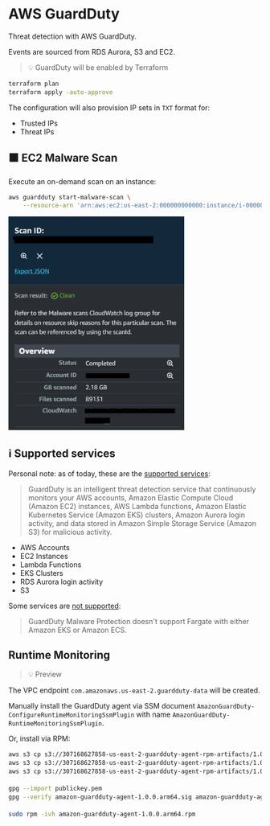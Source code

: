 # AWS GuardDuty

Threat detection with AWS GuardDuty.

Events are sourced from RDS Aurora, S3 and EC2.

> 💡 GuardDuty will be enabled by Terraform

```sh
terraform plan
terraform apply -auto-approve
```

The configuration will also provision IP sets in `TXT` format for:

- Trusted IPs
- Threat IPs

## 🟧 EC2 Malware Scan

Execute an on-demand scan on an instance:

```sh
aws guardduty start-malware-scan \
    --resource-arn 'arn:aws:ec2:us-east-2:000000000000:instance/i-00000000000000000'
```

<img src=".assets/scan.png" width=350/>

## ℹ️ Supported services

Personal note: as of today, these are the [supported services][1]:

> GuardDuty is an intelligent threat detection service that continuously monitors your AWS accounts, Amazon Elastic Compute Cloud (Amazon EC2) instances, AWS Lambda functions, Amazon Elastic Kubernetes Service (Amazon EKS) clusters, Amazon Aurora login activity, and data stored in Amazon Simple Storage Service (Amazon S3) for malicious activity.

- AWS Accounts
- EC2 Instances
- Lambda Functions
- EKS Clusters
- RDS Aurora login activity
- S3

Some services are [not supported][2]:

> GuardDuty Malware Protection doesn't support Fargate with either Amazon EKS or Amazon ECS.

## Runtime Monitoring

> 💡 Preview

The VPC endpoint `com.amazonaws.us-east-2.guardduty-data` will be created.

Manually install the GuardDuty agent via SSM document `AmazonGuardDuty-ConfigureRuntimeMonitoringSsmPlugin` with name `AmazonGuardDuty-RuntimeMonitoringSsmPlugin`.

Or, install via RPM:

```sh
aws s3 cp s3://307168627858-us-east-2-guardduty-agent-rpm-artifacts/1.0.0/arm64/amazon-guardduty-agent-1.0.0.arm64.rpm ./amazon-guardduty-agent-1.0.0.arm64.rpm
aws s3 cp s3://307168627858-us-east-2-guardduty-agent-rpm-artifacts/1.0.0/arm64/amazon-guardduty-agent-1.0.0.arm64.sig ./amazon-guardduty-agent-1.0.0.arm64.sig
aws s3 cp s3://307168627858-us-east-2-guardduty-agent-rpm-artifacts/1.0.0/publickey.pem ./publickey.pem

gpg --import publickey.pem
gpg --verify amazon-guardduty-agent-1.0.0.arm64.sig amazon-guardduty-agent-1.0.0.arm64.rpm

sudo rpm -ivh amazon-guardduty-agent-1.0.0.arm64.rpm
```

[1]: https://aws.amazon.com/guardduty/faqs/
[2]: https://docs.aws.amazon.com/guardduty/latest/ug/malware-protection.html

